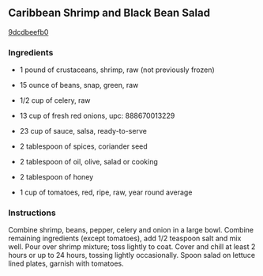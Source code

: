 ## Caribbean Shrimp and Black Bean Salad

[9dcdbeefb0](https://recipeland.com/recipe/v/caribbean-shrimp-black-bean-sal-44733)

### Ingredients

 - 1 pound of crustaceans, shrimp, raw (not previously frozen)

 - 15 ounce of beans, snap, green, raw

 - 1/2 cup of celery, raw

 - 13 cup of fresh red onions, upc: 888670013229

 - 23 cup of sauce, salsa, ready-to-serve

 - 2 tablespoon of spices, coriander seed

 - 2 tablespoon of oil, olive, salad or cooking

 - 2 tablespoon of honey

 - 1 cup of tomatoes, red, ripe, raw, year round average

### Instructions

Combine shrimp, beans, pepper, celery and onion in a large bowl. Combine remaining ingredients (except tomatoes), add 1/2 teaspoon salt and mix well. Pour over shrimp mixture; toss lightly to coat. Cover and chill at least 2 hours or up to 24 hours, tossing lightly occasionally. Spoon salad on lettuce lined plates, garnish with tomatoes.
